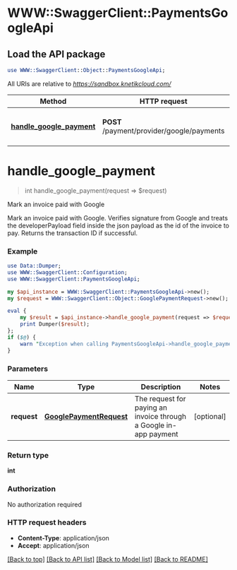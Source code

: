 # WWW::SwaggerClient::PaymentsGoogleApi

## Load the API package
```perl
use WWW::SwaggerClient::Object::PaymentsGoogleApi;
```

All URIs are relative to *https://sandbox.knetikcloud.com/*

Method | HTTP request | Description
------------- | ------------- | -------------
[**handle_google_payment**](PaymentsGoogleApi.md#handle_google_payment) | **POST** /payment/provider/google/payments | Mark an invoice paid with Google


# **handle_google_payment**
> int handle_google_payment(request => $request)

Mark an invoice paid with Google

Mark an invoice paid with Google. Verifies signature from Google and treats the developerPayload field inside the json payload as the id of the invoice to pay. Returns the transaction ID if successful.

### Example 
```perl
use Data::Dumper;
use WWW::SwaggerClient::Configuration;
use WWW::SwaggerClient::PaymentsGoogleApi;

my $api_instance = WWW::SwaggerClient::PaymentsGoogleApi->new();
my $request = WWW::SwaggerClient::Object::GooglePaymentRequest->new(); # GooglePaymentRequest | The request for paying an invoice through a Google in-app payment

eval { 
    my $result = $api_instance->handle_google_payment(request => $request);
    print Dumper($result);
};
if ($@) {
    warn "Exception when calling PaymentsGoogleApi->handle_google_payment: $@\n";
}
```

### Parameters

Name | Type | Description  | Notes
------------- | ------------- | ------------- | -------------
 **request** | [**GooglePaymentRequest**](GooglePaymentRequest.md)| The request for paying an invoice through a Google in-app payment | [optional] 

### Return type

**int**

### Authorization

No authorization required

### HTTP request headers

 - **Content-Type**: application/json
 - **Accept**: application/json

[[Back to top]](#) [[Back to API list]](../README.md#documentation-for-api-endpoints) [[Back to Model list]](../README.md#documentation-for-models) [[Back to README]](../README.md)

